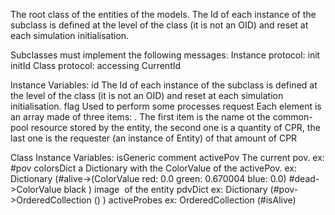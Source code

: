 The root class of the entities of the models.
The Id of each instance of the subclass is defined at the level of the class (it is not an OID) and reset at each simulation initialisation.


Subclasses must implement the following messages:
	Instance protocol:
		init
			initId
	Class protocol:
		accessing
			CurrentId


Instance Variables:
	id	<Integer>  The Id of each instance of the subclass is defined at the level of the class (it is not an OID) and reset at each simulation initialisation.
	flag	<Boolean>  Used to perform some processes
	request	<OrderedCollection>  Each element is an array made of three items: <Symbol> <Number> <Entity>. The first item is the name ot the common-pool resource stored by the entity, the second one is a quantity of CPR, the last one is the requester (an instance of Entity) of that amount of CPR


Class Instance Variables:
	isGeneric	<Boolean>  comment
	activePov	<Symbol>  The current pov. ex: #pov
	colorsDict	<Dictionary>  a Dictionary with the ColorValue of the activePov.
				ex: Dictionary (#alive->(ColorValue red: 0.0 green: 0.670004 blue: 0.0) 
									    #dead->ColorValue black )
	image	<Image>  of the entity
	pdvDict	<Dictionary>  ex: Dictionary (#pov->OrderedCollection () )
	activeProbes	<OrderedCollection>  ex: OrderedCollection (#isAlive)
